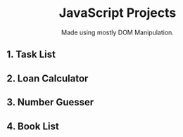 <h1 align="center">JavaScript Projects</h1>

<p align="center">
  Made using mostly DOM Manipulation.
</p>

## 1. Task List

## 2. Loan Calculator

## 3. Number Guesser

## 4. Book List

